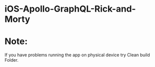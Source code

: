 # iOS-Apollo-GraphQL-Rick-and-Morty

<h1>Note:</h1>
<p>If you have problems running the app on physical device try Clean build Folder.</p>
